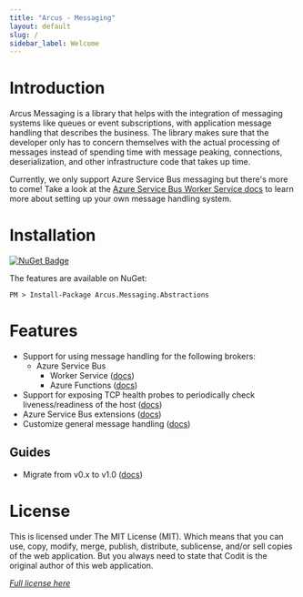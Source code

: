 ```yaml
---
title: "Arcus - Messaging"
layout: default
slug: /
sidebar_label: Welcome
---
```


# Introduction

Arcus Messaging is a library that helps with the integration of messaging systems like queues or event subscriptions, with application message handling that describes the business.
The library makes sure that the developer only has to concern themselves with the actual processing of messages instead of spending time with message peaking, connections, deserialization, and other infrastructure code that takes up time.

Currently, we only support Azure Service Bus messaging but there's more to come!
Take a look at the [Azure Service Bus Worker Service docs](./02-Features/02-message-handling/01-service-bus.md) to learn more about setting up your own message handling system.

# Installation

[![NuGet Badge](https://buildstats.info/nuget/Arcus.Messaging.Abstractions)](https://www.nuget.org/packages/Arcus.Messaging.Abstractions/)

The features are available on NuGet:

```shell
PM > Install-Package Arcus.Messaging.Abstractions
```

# Features

- Support for using message handling for the following brokers:
  - Azure Service Bus
    - Worker Service ([docs](./02-Features/02-message-handling/01-service-bus.md))
    - Azure Functions ([docs](./02-Features/02-message-handling/02-service-bus-azure-functions.md)) 
- Support for exposing TCP health probes to periodically check liveness/readiness of the host ([docs](./02-Features/03-tcp-health-probe.md))
- Azure Service Bus extensions ([docs](./02-Features/04-service-bus-extensions.md))
- Customize general message handling ([docs](./02-Features/02-message-handling/03-customize-general.md))

## Guides

* Migrate from v0.x to v1.0 ([docs](./03-Guides/migration-guide-v1.0.md))

# License
This is licensed under The MIT License (MIT). Which means that you can use, copy, modify, merge, publish, distribute, sublicense, and/or sell copies of the web application. But you always need to state that Codit is the original author of this web application.

*[Full license here](https://github.com/arcus-azure/arcus.messaging/blob/master/LICENSE)*

